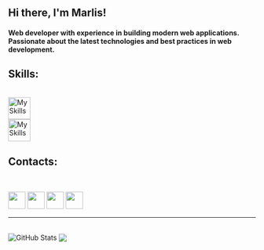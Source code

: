 ## Hi there, I'm Marlis!
#### Web developer with experience in building modern web applications. Passionate about the latest technologies and best practices in web development.

## Skills:
<br/>

<a href="https://learn.javascript.ru/">
    <img height="45px" src="https://skillicons.dev/icons?i=html,css,sass,tailwind,mui,bootstrap,figma" alt="My Skills">
    <br/>
    <img height="45px" src="https://skillicons.dev/icons?i=js,ts,react,redux,nextjs,firebase,nodejs" alt="My Skills" >
</a> 
<br/>

## Contacts:
<br/>

[<img src="https://cdn4.iconfinder.com/data/icons/logos-and-brands/512/335_Telegram_logo-512.png" width="35px" height="35px">](https://t.me/qqqqqI5)
[<img src="https://freelogopng.com/images/all_img/1690643591twitter-x-logo-png.png" width="35px" height="35px">](https://twitter.com/Marlis78608473)
[<img src="https://cdn2.iconfinder.com/data/icons/social-media-applications/64/social_media_applications_3-instagram-256.png" width="35px" height="35px">](https://www.instagram.com/m.erkinbekov_/)
[<img src="https://cdn1.iconfinder.com/data/icons/logotypes/32/square-linkedin-256.png" width="35px" height="35px">](https://www.linkedin.com/in/marlis-erkinbekov-737b73282/)

<hr/>
<br/>
<div>
    <img align="center" alt="GitHub Stats" src="https://github-readme-stats.vercel.app/api?username=Marlis02&show_icons=true&hide_border=true" />
    <a href="https://github.com/anuraghazra/github-readme-stats">
        <img align="center" src="https://github-readme-stats.vercel.app/api/top-langs/?username=Marlis02&layout=compact" />
    </a>
</div>
<br/>





